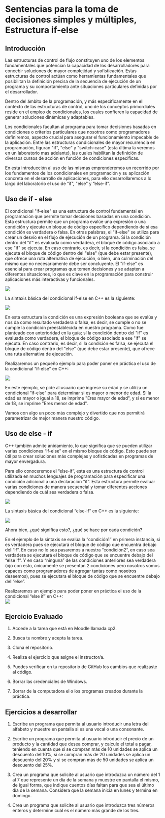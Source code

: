 # **Sentencias para la toma de decisiones simples y múltiples, Estructura if-else**

## **Introducción**

Las estructuras de control de flujo constituyen uno de los elementos fundamentales que potencian la capacidad de los desarrolladores para concebir soluciones de mayor complejidad y sofisticación. Estas estructuras de control actúan como herramientas fundamentales que posibilitan la definición precisa de la secuencia de ejecución de un programa y su comportamiento ante situaciones particulares definidas por el desarrollador.

Dentro del ámbito de la programación, y más específicamente en el contexto de las estructuras de control, uno de los conceptos primordiales reside en el empleo de condicionales, los cuales confieren la capacidad de generar soluciones dinámicas y adaptables.

Los condicionales facultan al programa para tomar decisiones basadas en condiciones o criterios particulares que nosotros como programadores definiremos, aspecto crucial para asegurar el funcionamiento impecable de la aplicación. Entre las estructuras condicionales de mayor recurrencia en programación, figuran "if", "else" y "switch-case" (esta última la veremos en un laboratorio mas adelante), las cuales habilitan la definición de diversos cursos de acción en función de condiciones específicas.

En esta introducción al uso de las mismas emprenderemos un recorrido por los fundamentos de los condicionales en programación y su aplicación concreta en el desarrollo de aplicaciones, para ello desarrollaremos a lo largo del laboratorio el uso de “if", "else" y “else-if”.

## **Uso de if - else**

El condicional "if-else" es una estructura de control fundamental en programación que permite tomar decisiones basadas en una condición. Esta estructura permite que un programa evalúe una expresión o una condición y ejecute un bloque de código específico dependiendo de si esa condición es verdadera o falsa.
En otras palabras, el "if-else" se utiliza para crear un desvío en el flujo de ejecución de un programa. Si la condición dentro del "if" es evaluada como verdadera, el bloque de código asociado a ese "if" se ejecuta.
En caso contrario, es decir, si la condición es falsa, se ejecuta el bloque de código dentro del "else" (que debe estar presente), que ofrece una ruta alternativa de ejecución, o bien, una culminación del mismo que no necesariamente debe ser concluyente.
El "if-else" es esencial para crear programas que tomen decisiones y se adapten a diferentes situaciones, lo que es clave en la programación para construir aplicaciones más interactivas y funcionales.

**![](https://lh6.googleusercontent.com/yzgenbWUZBWuthOPZ2cFYsXzKI8s-nPg83cGa0OQMCq3HhvEugGx2riuOutG2jIwRqIcIlvgJWMDB76fCYloXAbyaamzvJZdfninkbaLbHysTnCJYEW2ZFOS0WwjVLQP00-4UWHuUA-dkQC7W74jUSU)**

La sintaxis básica del condicional if-else en C++ es la siguiente:

**![](https://lh5.googleusercontent.com/Wq6DlYq-Y5Cak5wSizfSBF_2qDrIpbpXGP5ayz_k2yopdi9h7Alt1kyfiaXxsh1IiA3Whx-yOzBXOX0XVaRZAtxhemcWTIlpCoPAYAfe8Dc6Mh7q_dkNXYFp-y-qy0Pjg8SsWbDwmXtuE2pRj5WSwIE)**


En esta estructura la condición es una expresión booleana que se evalúa y nos da como resultado verdadera o falsa, es decir, se cumple o no se cumple la condición preestablecida en nuestro programa. Como fue planteado con anterioridad en la guía; sí la condición dentro del "if" es evaluada como verdadera, el bloque de código asociado a ese "if" se ejecuta. En caso contrario, es decir, si la condición es falsa, se ejecuta el bloque de código dentro del "else" (que debe estar presente), que ofrece una ruta alternativa de ejecución.

Realizaremos un pequeño ejemplo para poder poner en práctica el uso de la condicional “if-else” en C++:

**![](https://lh4.googleusercontent.com/5tqIyQNqChyhGuaKLgJTyNu1HXugFOFmRuqsrGX2w5QApNNXS2Py3mx8ckQDAr02x-xQD2s9PghHbjjtV6iDCKZVHcE5X8G2EB8bCHjBcXt29GWZgth--xNzn2sbYv_gyfuAeJjD_gisHNMtQ_3XWnk)**

En este ejemplo, se pide al usuario que ingrese su edad y se utiliza un condicional “if-else” para determinar si es mayor o menor de edad. Si la edad es mayor o igual a 18, se imprime "Eres mayor de edad", y si es menor de 18, se imprime "Eres menor de edad".

Vamos con algo un poco más complejo y divertido que nos permitirá parametrizar de mejor manera nuestro código.

## **Uso de else - if**

C++ también admite anidamiento, lo que significa que se pueden utilizar varias condiciones “if-else” en el mismo bloque de código. Esto puede ser útil para crear soluciones más complejas y sofisticadas en programas de mayor envergadura.

Para ello conoceremos el “else-if”, esta es una estructura de control utilizada en muchos lenguajes de programación para especificar una condición adicional a una declaración “if”. Esta estructura permite evaluar varias condiciones de manera secuencial y tomar diferentes acciones dependiendo de cuál sea verdadera o falsa.

**![](https://lh4.googleusercontent.com/30OFP50t5UE1jn-J_RUuQyt9feFILLdS2zdpp9WOVvxhG_jGVCrkfDdbslt1KoF_pECYzEvIxoHx69dQLm1Uc0atpclxlIG5bakDqRVRgnL0zVput7MsGPLwTAp-riUxY8lQzE5QeIZmErTQsMyNkys)**

La sintaxis básica del condicional “else-if” en C++ es la siguiente:

**![](https://lh4.googleusercontent.com/dZN3kR7CI-O68NMdDxcu1hzR1HAGFMw6LLdbt4lY0t-IbcP9Sx8IkiO4lkwljTCQWLGB5Q0hLdnQ5Nxm8CTT6N6Grf6kUVYLi7soNcT62UgCvjcvzoUqueNRQzKHu3dyds3yJGwt1FC82sy9onWEa1U)**

Ahora bien, ¿qué significa esto?, ¿qué se hace por cada condición?

En el ejemplo de la sintaxis se evalúa la “condición1” en primera instancia, sí es verdadera pues se ejecutará el bloque de código que encuentra debajo del “if”. En caso no lo sea pasaremos a nuestra “condición2”, en caso sea verdadera se ejecutará el bloque de código que se encuentre debajo del “else if”. Y en caso “ninguna” de las condiciones anteriores sea verdadera (ojo con esto, únicamente se presentan 2 condiciones pero nosotros somos capaces como programadores de agregar tantas como nosotros deseemos), pues se ejecutara el bloque de código que se encuentre debajo del “else”.

Realizaremos un ejemplo para poder poner en práctica el uso de la condicional “else if” en C++:  
**![](https://lh6.googleusercontent.com/GV2Lg5nR7fptamvlIX2FLMRtlJLY-uPZDoiVkPnbiAvefsLE3hXtGxvam8G59IeIe5mIisswL5Gt5QDm1cuGPqRlNAeB0DghBBYUWOreCSlzRPf0J7ygR3Z7qYwgsedZlFrgsfpB3ftzCp-gd_ZUji0)**


## Ejercicio Evaluado

1.	Accede a la tarea que está en Moodle llamada cp2.

2.  Busca tu nombre y acepta la tarea.

3.  Clona el repositorio.

4.  Realiza el ejercicio que asigne el instructor/a.

5.  Puedes verificar en tu repositorio de GitHub los cambios que realizaste al código.

6.  Borrar las credenciales de Windows.

7.  Borrar de la computadora el o los programas creados durante la práctica.

## Ejercicios a desarrollar

1. Escribe un programa que permita al usuario introducir una letra del alfabeto y muestre en pantalla si es una vocal o una consonante.

2. Escribe un programa que permita al usuario introducir el precio de un producto y la cantidad que desea comprar, y calcule el total a pagar, teniendo en cuenta que si se compran más de 10 unidades se aplica un descuento del 10%, si se compran más de 20 unidades se aplica un descuento del 20% y si se compran más de 50 unidades se aplica un descuento del 25%.

3. Crea un programa que solicite al usuario que introduzca un número del 1 al 7 que represente un día de la semana y muestre en pantalla el mismo, de igual forma, que indique cuentos días faltan para que sea el último día de la semana. Considera que la semana inicia en lunes y termina en domingo.

4. Crea un programa que solicite al usuario que introduzca tres números enteros y determine cuál es el número más grande de los tres.


